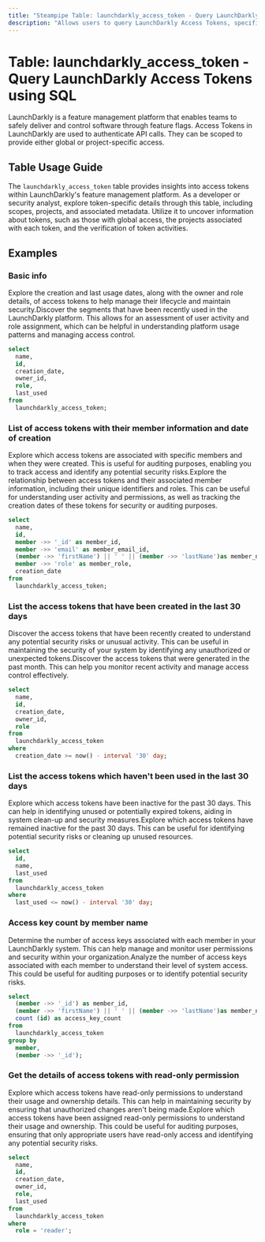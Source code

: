 ```yaml
---
title: "Steampipe Table: launchdarkly_access_token - Query LaunchDarkly Access Tokens using SQL"
description: "Allows users to query LaunchDarkly Access Tokens, specifically to retrieve and inspect the access token details, providing insights into token usage and activities."
---
```


# Table: launchdarkly_access_token - Query LaunchDarkly Access Tokens using SQL

LaunchDarkly is a feature management platform that enables teams to safely deliver and control software through feature flags. Access Tokens in LaunchDarkly are used to authenticate API calls. They can be scoped to provide either global or project-specific access.

## Table Usage Guide

The `launchdarkly_access_token` table provides insights into access tokens within LaunchDarkly's feature management platform. As a developer or security analyst, explore token-specific details through this table, including scopes, projects, and associated metadata. Utilize it to uncover information about tokens, such as those with global access, the projects associated with each token, and the verification of token activities.

## Examples

### Basic info
Explore the creation and last usage dates, along with the owner and role details, of access tokens to help manage their lifecycle and maintain security.Discover the segments that have been recently used in the LaunchDarkly platform. This allows for an assessment of user activity and role assignment, which can be helpful in understanding platform usage patterns and managing access control.


```sql
select
  name,
  id,
  creation_date,
  owner_id,
  role,
  last_used
from
  launchdarkly_access_token;
```

### List of access tokens with their member information and date of creation
Explore which access tokens are associated with specific members and when they were created. This is useful for auditing purposes, enabling you to track access and identify any potential security risks.Explore the relationship between access tokens and their associated member information, including their unique identifiers and roles. This can be useful for understanding user activity and permissions, as well as tracking the creation dates of these tokens for security or auditing purposes.


```sql
select
  name,
  id,
  member ->> '_id' as member_id,
  member ->> 'email' as member_email_id,
  (member ->> 'firstName') || ' ' || (member ->> 'lastName')as member_name,
  member ->> 'role' as member_role,
  creation_date
from
  launchdarkly_access_token;
```

### List the access tokens that have been created in the last 30 days
Discover the access tokens that have been recently created to understand any potential security risks or unusual activity. This can be useful in maintaining the security of your system by identifying any unauthorized or unexpected tokens.Discover the access tokens that were generated in the past month. This can help you monitor recent activity and manage access control effectively.


```sql
select
  name,
  id,
  creation_date,
  owner_id,
  role
from
  launchdarkly_access_token
where
  creation_date >= now() - interval '30' day;
```

### List the access tokens which haven't been used in the last 30 days
Explore which access tokens have been inactive for the past 30 days. This can help in identifying unused or potentially expired tokens, aiding in system clean-up and security measures.Explore which access tokens have remained inactive for the past 30 days. This can be useful for identifying potential security risks or cleaning up unused resources.


```sql
select
  id,
  name,
  last_used
from
  launchdarkly_access_token
where
  last_used <= now() - interval '30' day;
```

### Access key count by member name
Determine the number of access keys associated with each member in your LaunchDarkly system. This can help manage and monitor user permissions and security within your organization.Analyze the number of access keys associated with each member to understand their level of system access. This could be useful for auditing purposes or to identify potential security risks.


```sql
select
  (member ->> '_id') as member_id,
  (member ->> 'firstName') || ' ' || (member ->> 'lastName')as member_name,
  count (id) as access_key_count
from
  launchdarkly_access_token
group by
  member,
  (member ->> '_id');
```

### Get the details of access tokens with read-only permission
Explore which access tokens have read-only permissions to understand their usage and ownership details. This can help in maintaining security by ensuring that unauthorized changes aren't being made.Explore which access tokens have been assigned read-only permissions to understand their usage and ownership. This could be useful for auditing purposes, ensuring that only appropriate users have read-only access and identifying any potential security risks.


```sql
select
  name,
  id,
  creation_date,
  owner_id,
  role,
  last_used
from
  launchdarkly_access_token
where
  role = 'reader';
```